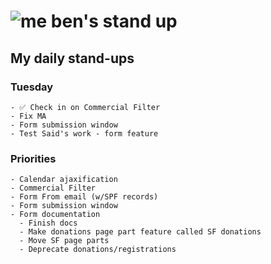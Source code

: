 # ![me](https://avatars2.githubusercontent.com/u/5232044?s=50&v=4) ben's stand up

## My daily stand-ups

### Tuesday
   
    - ✅ Check in on Commercial Filter
    - Fix MA
    - Form submission window
    - Test Said's work - form feature
 
### Priorities 

    - Calendar ajaxification
    - Commercial Filter
    - Form From email (w/SPF records)
    - Form submission window
    - Form documentation
      - Finish docs
      - Make donations page part feature called SF donations
      - Move SF page parts
      - Deprecate donations/registrations
      

